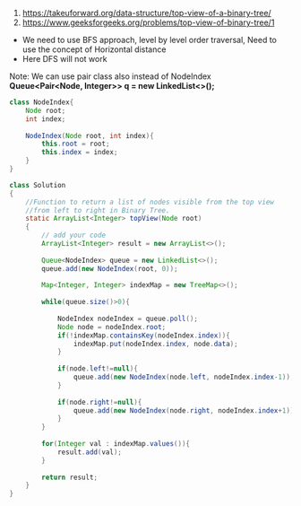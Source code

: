 1. https://takeuforward.org/data-structure/top-view-of-a-binary-tree/
2. https://www.geeksforgeeks.org/problems/top-view-of-binary-tree/1

* We need to use BFS approach, level by level order traversal, Need to use the concept of Horizontal distance
* Here DFS will not work

Note: We can use pair class also instead of NodeIndex </br>
<b>Queue<Pair<Node, Integer>> q = new LinkedList<>(); </b>

```java
class NodeIndex{
    Node root;
    int index;
    
    NodeIndex(Node root, int index){
        this.root = root;
        this.index = index;
    }
} 

class Solution
{
    //Function to return a list of nodes visible from the top view 
    //from left to right in Binary Tree.
    static ArrayList<Integer> topView(Node root)
    {
        // add your code
        ArrayList<Integer> result = new ArrayList<>();
        
        Queue<NodeIndex> queue = new LinkedList<>();
        queue.add(new NodeIndex(root, 0));
        
        Map<Integer, Integer> indexMap = new TreeMap<>();
        
        while(queue.size()>0){
            
            NodeIndex nodeIndex = queue.poll();
            Node node = nodeIndex.root;
            if(!indexMap.containsKey(nodeIndex.index)){
                indexMap.put(nodeIndex.index, node.data);
            }
            
            if(node.left!=null){
                queue.add(new NodeIndex(node.left, nodeIndex.index-1));   
            }
            
            if(node.right!=null){
                queue.add(new NodeIndex(node.right, nodeIndex.index+1));   
            }
        }
        
        for(Integer val : indexMap.values()){
            result.add(val);
        }
        
        return result;
    }
}
```